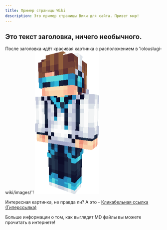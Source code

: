 ```yaml
---
title: Пример страницы Wiki
description: Это пример страницы Вики для сайта. Привет мир!
---
```


## Это текст заголовка, ничего необычного.

После заголовка идёт красивая картинка с расположением в 'lolouslugi-wiki/images/'!
![Лололошка](/pictures/Lololowka2023.png)

Интересная картинка, не правда ли?
А это - [Кликабельная ссылка (Гиперссылка)](https://d52.io)

Больше информации о том, как выглядят MD файлы вы можете прочитать в интернете!
